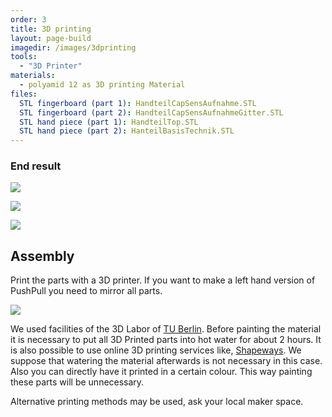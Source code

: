 ```yaml
---
order: 3
title: 3D printing
layout: page-build
imagedir: /images/3dprinting
tools:
  - "3D Printer"
materials:
  - polyamid 12 as 3D printing Material
files:
  STL fingerboard (part 1): HandteilCapSensAufnahme.STL
  STL fingerboard (part 2): HandteilCapSensAufnahmeGitter.STL
  STL hand piece (part 1): HandteilTop.STL
  STL hand piece (part 2): HanteilBasisTechnik.STL
---
```






### End result

![]({{page.imagedir}}/20150605-IMG_0220.jpg)

![]({{page.imagedir}}/20150605-IMG_0212.jpg)

![]({{page.imagedir}}/20150605-IMG_0215.jpg)


## Assembly

Print the parts with a 3D printer. If you want to make a left hand version of PushPull you need to mirror all parts.

![]({{page.imagedir}}/PushPull_StudentEdition_Handteil3Dprintonly.jpg)

<div class="note">
We used facilities of the 3D Labor of <a href="http://www.math.tu-berlin.de/iuk/3dlabor/ausstattung/3d_druck/">TU Berlin</a>. Before painting the material it is necessary to put all 3D Printed parts into hot water for about 2 hours. It is also possible to use online 3D printing services like, <a href="http://www.shapeways.com/create?li=nav">Shapeways</a>. We suppose that watering the material afterwards is not necessary in this case. Also you can directly have it printed in a certain colour. This way painting these parts will be unnecessary.
</div>

Alternative printing methods may be used, ask your local maker space.